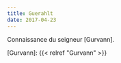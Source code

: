 ```yaml
---
title: Guerahlt
date: 2017-04-23
---
```


Connaissance du seigneur [Gurvann].

[Gurvann]: {{< relref "Gurvann" >}}